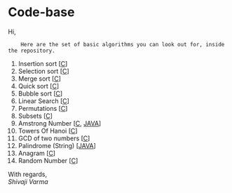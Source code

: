 Code-base
=========
Hi,

		Here are the set of basic algorithms you can look out for, inside the repository.
		
1. Insertion sort 	[[C](C/sorting-techniques/insertion-sort.c)]
2. Selection sort	[[C](C/sorting-techniques/seletion-sort.c)]
3. Merge sort		[[C](C/sorting-techniques/merge-sort.c)]
4. Quick sort		[[C](C/sorting-techniques/quick-sort.c)]
5. Bubble sort		[[C](C/sorting-techniques/bubble-sort.c)]
6. Linear Search	[[C](C/search-techniques/linear-search.c)]
7. Permutations		[[C](C/permutations.c)]
8. Subsets		[[C](C/subsets.c)]
9. Amstrong Number	[[C](C/armstrong.c), [JAVA](JAVA/armstrong.java)]
10. Towers Of Hanoi	[[C](C/towers-of-hanoi.c)]
11. GCD of two numbers	[[C](C/gcd.c)]
12. Palindrome (String)	[[JAVA](JAVA/armstrong.java)]
13. Anagram [[C](C/anagram.c)]
14. Random Number [[C](C/random-number.c)]

With regards,  
_Shivaji Varma_
